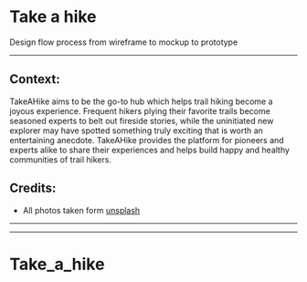 # Take a hike
Design flow process from wireframe to mockup to prototype

***

## Context:
TakeAHike aims to be the go-to hub which helps trail hiking become a joyous experience.
Frequent hikers plying their favorite trails become seasoned experts to belt out fireside stories, while the uninitiated new explorer may have
spotted something truly exciting that is worth an entertaining anecdote. TakeAHike provides the
platform for pioneers and experts alike to share their experiences and helps build happy and healthy
communities of trail hikers. 

## Credits:
* All photos taken form [unsplash](https://unsplash.com/)
***

***
# Take_a_hike
